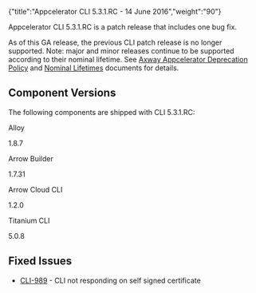 {"title":"Appcelerator CLI 5.3.1.RC - 14 June 2016","weight":"90"}

Appcelerator CLI 5.3.1.RC is a patch release that includes one bug fix.

As of this GA release, the previous CLI patch release is no longer supported. Note: major and minor releases continue to be supported according to their nominal lifetime. See [Axway Appcelerator Deprecation Policy](/docs/appc/AMPLIFY_Appcelerator_Services_Overview/Axway_Appcelerator_Deprecation_Policy/) and [Nominal Lifetimes](/docs/appc/AMPLIFY_Appcelerator_Services_Overview/Axway_Appcelerator_Product_Lifecycle/#NominalLifetimes) documents for details.

## Component Versions

The following components are shipped with CLI 5.3.1.RC:

Alloy

1.8.7

Arrow Builder

1.7.31

Arrow Cloud CLI

1.2.0

Titanium CLI

5.0.8

## Fixed Issues

* [CLI-989](https://jira.appcelerator.org/browse/CLI-989) - CLI not responding on self signed certificate
